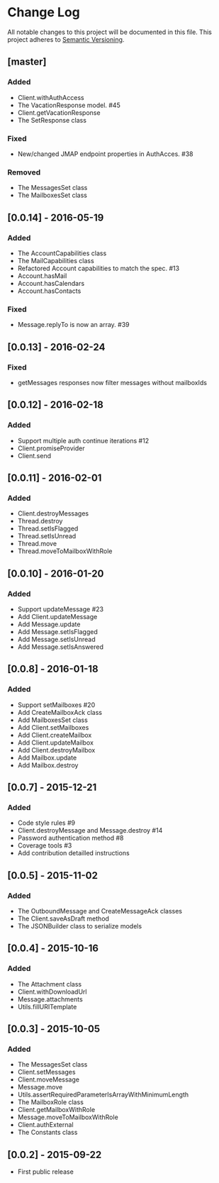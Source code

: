 # Change Log
All notable changes to this project will be documented in this file.
This project adheres to [Semantic Versioning](http://semver.org/).

## [master]
### Added
- Client.withAuthAccess
- The VacationResponse model. #45
- Client.getVacationResponse
- The SetResponse class

### Fixed
- New/changed JMAP endpoint properties in AuthAcces. #38

### Removed
- The MessagesSet class
- The MailboxesSet class

## [0.0.14] - 2016-05-19
### Added
- The AccountCapabilities class
- The MailCapabilities class
- Refactored Account capabilities to match the spec. #13
- Account.hasMail
- Account.hasCalendars
- Account.hasContacts

### Fixed
- Message.replyTo is now an array. #39

## [0.0.13] - 2016-02-24
### Fixed
- getMessages responses now filter messages without mailboxIds

## [0.0.12] - 2016-02-18
### Added
- Support multiple auth continue iterations #12
- Client.promiseProvider
- Client.send

## [0.0.11] - 2016-02-01
### Added
- Client.destroyMessages
- Thread.destroy
- Thread.setIsFlagged
- Thread.setIsUnread
- Thread.move
- Thread.moveToMailboxWithRole

## [0.0.10] - 2016-01-20
### Added
- Support updateMessage #23
- Add Client.updateMessage
- Add Message.update
- Add Message.setIsFlagged
- Add Message.setIsUnread
- Add Message.setIsAnswered

## [0.0.8] - 2016-01-18
### Added
- Support setMailboxes #20
- Add CreateMailboxAck class
- Add MailboxesSet class
- Add Client.setMailboxes
- Add Client.createMailbox
- Add Client.updateMailbox
- Add Client.destroyMailbox
- Add Mailbox.update
- Add Mailbox.destroy

## [0.0.7] - 2015-12-21
### Added
- Code style rules #9
- Client.destroyMessage and Message.destroy #14
- Password authentication method #8
- Coverage tools #3
- Add contribution detailled instructions

## [0.0.5] - 2015-11-02
### Added
- The OutboundMessage and CreateMessageAck classes
- The Client.saveAsDraft method
- The JSONBuilder class to serialize models

## [0.0.4] - 2015-10-16
### Added
- The Attachment class
- Client.withDownloadUrl
- Message.attachments
- Utils.fillURITemplate

## [0.0.3] - 2015-10-05
### Added
- The MessagesSet class
- Client.setMessages
- Client.moveMessage
- Message.move
- Utils.assertRequiredParameterIsArrayWithMinimumLength
- The MailboxRole class
- Client.getMailboxWithRole
- Message.moveToMailboxWithRole
- Client.authExternal
- The Constants class

## [0.0.2] - 2015-09-22
- First public release
